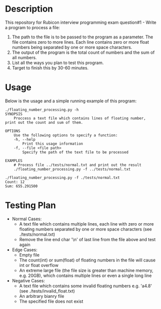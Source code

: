 # Description

This repository for Rubicon interview programming exam question#1 - Write a program to process a file:

1. The path to the file is to be passed to the program as a parameter. The file contains zero to more lines. Each line contains zero or more float numbers being separated by one or more space characters.
2. The output of the program is the total count of numbers and the sum of all numbers.
3. List all the ways you plan to test this program.
4. Target to finish this by 30-60 minutes.

# Usage
Below is the usage and a simple running example of this program:
```
./floating_number_processing.py -h
SYNOPSIS
    Proccess a text file which contains lines of floating number, print out the count and sum of them.

OPTIONS
    Use the following options to specify a function:
    -h, --help
        Print this usage information
    -f, --file <file path>
        Specify the path of the text file to be processed

EXAMPLES
    # Process file ../tests/normal.txt and print out the result
    ./floating_number_processing.py -f ../tests/normal.txt

./floating_number_processing.py -f ./tests/normal.txt
Count: 12
Sum: 655.291500
```

# Testing Plan

- Normal Cases:
    - A text file which contains multiple lines, each line with zero or more floating numbers separated by one or more space characters (see ./tests/normal.txt)
    - Remove the line end char '\n' of last line from the file above and test again
- Edge Cases:
    - Empty file
    - The count(int) or sum(float) of floating numbers in the file will cause int or float overflow
    - An extreme large file (the file size is greater than machine memory, e.g. 20GB), which contains multiple lines or even a single long line
- Negative Cases:
    - A text file which contains some invalid floating numbers e.g. 'a4.8' (see ./tests/invalid_float.txt)
    - An arbitrary bianry file
    - The specified file does not exist
